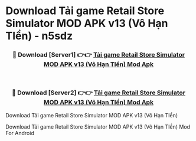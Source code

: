 # Download Tải game Retail Store Simulator MOD APK v13 (Vô Hạn TIền) - n5sdz


<div align="center">
<h3>🔴 Download [Server1] 👉👉 <a href="https://apk-comot.site?title=Tải_game_Retail_Store_Simulator_MOD_APK_v13_(Vô_Hạn_TIền)">Tải game Retail Store Simulator MOD APK v13 (Vô Hạn TIền) Mod Apk</a></h3><br>
<h3>🔴 Download [Server2] 👉👉 <a href="https://apk-comot.site?title=Tải_game_Retail_Store_Simulator_MOD_APK_v13_(Vô_Hạn_TIền)">Tải game Retail Store Simulator MOD APK v13 (Vô Hạn TIền) Mod Apk</a></h3>
</div>



Download Tải game Retail Store Simulator MOD APK v13 (Vô Hạn TIền) 

Download Tải game Retail Store Simulator MOD APK v13 (Vô Hạn TIền) Mod For Android